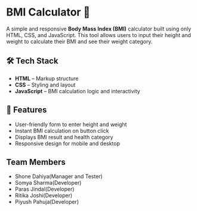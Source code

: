 # BMI Calculator 🧮

A simple and responsive **Body Mass Index (BMI)** calculator built using only HTML, CSS, and JavaScript. This tool allows users to input their height and weight to calculate their BMI and see their weight category.

## 🛠️ Tech Stack

- **HTML** – Markup structure  
- **CSS** – Styling and layout  
- **JavaScript** – BMI calculation logic and interactivity

## 🚀 Features

- User-friendly form to enter height and weight
- Instant BMI calculation on button click
- Displays BMI result and health category
- Responsive design for mobile and desktop


## Team Members 
- Shone Dahiya(Manager and Tester)
- Somya Sharma(Developer)
- Paras Jindal(Developer)
- Ritika Joshi(Developer)
- Piyush Pahuja(Developer)